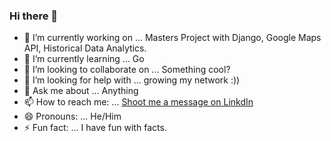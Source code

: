 ### Hi there 👋

- 🔭 I’m currently working on ... Masters Project with Django, Google Maps API, Historical Data Analytics.
- 🌱 I’m currently learning ... Go
- 👯 I’m looking to collaborate on ... Something cool?
- 🤔 I’m looking for help with ... growing my network :))
- 💬 Ask me about ... Anything
- 📫 How to reach me: ... [Shoot me a message on LinkdIn](https://www.linkedin.com/in/hassanajaj/)
- 😄 Pronouns: ... He/Him
- ⚡ Fun fact: ... I have fun with facts.

